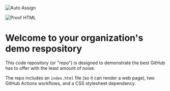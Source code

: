 ![Auto Assign](https://github.com/grandkktc/demo-repository/actions/workflows/auto-assign.yml/badge.svg)

![Proof HTML](https://github.com/grandkktc/demo-repository/actions/workflows/proof-html.yml/badge.svg)

# Welcome to your organization's demo respository
This code repository (or "repo") is designed to demonstrate the best GitHub has to offer with the least amount of noise.

The repo includes an `index.html` file (so it can render a web page), two GitHub Actions workflows, and a CSS stylesheet dependency.
